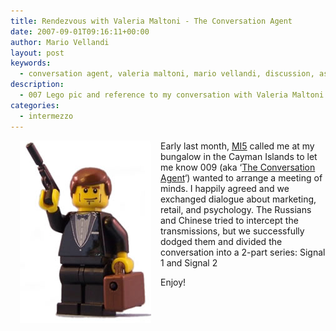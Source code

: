 ```yaml
---
title: Rendezvous with Valeria Maltoni - The Conversation Agent
date: 2007-09-01T09:16:11+00:00
author: Mario Vellandi
layout: post
keywords:
  - conversation agent, valeria maltoni, mario vellandi, discussion, ask away
description:
  - 007 Lego pic and reference to my conversation with Valeria Maltoni.
categories:
  - intermezzo
---
```

<img src="../wp-content/uploads/2008/03/spybond.jpg" alt="lego spy bond" hspace="15" align="left" />

Early last month, [MI5](http://en.wikipedia.org/wiki/Mi5 "wikipedia article on mi5") called me at my bungalow in the Cayman Islands to let me know 009 (aka &#8216;[The Conversation Agent](http://www.conversationagent.com "the conversation agent, Valeria Maltoni")&#8216;) wanted to arrange a meeting of minds. I happily agreed and we exchanged dialogue about marketing, retail, and psychology. The Russians and Chinese tried to intercept the transmissions, but we successfully dodged them and divided the conversation into a 2-part series: Signal 1 and Signal 2

Enjoy!
